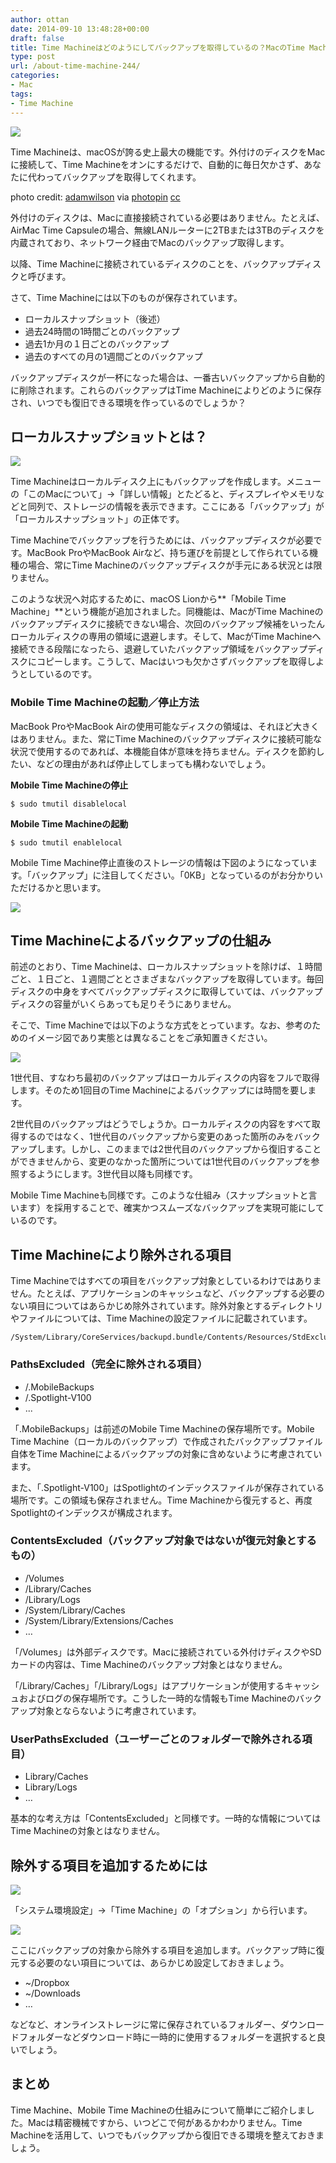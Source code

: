 ```yaml
---
author: ottan
date: 2014-09-10 13:48:28+00:00
draft: false
title: Time Machineはどのようにしてバックアップを取得しているの？MacのTime Machineの疑問徹底解説
type: post
url: /about-time-machine-244/
categories:
- Mac
tags:
- Time Machine
---
```


![](/uploads/2014/09/140909-540ea71939214.jpg)






Time Machineは、macOSが誇る史上最大の機能です。外付けのディスクをMacに接続して、Time Machineをオンにするだけで、自動的に毎日欠かさず、あなたに代わってバックアップを取得してくれます。





photo credit: [adamwilson](https://www.flickr.com/photos/adamwilson/3241009989/) via [photopin](http://photopin.com) [cc](http://creativecommons.org/licenses/by-nc-nd/2.0/)





外付けのディスクは、Macに直接接続されている必要はありません。たとえば、AirMac Time Capsuleの場合、無線LANルーターに2TBまたは3TBのディスクを内蔵されており、ネットワーク経由でMacのバックアップ取得します。




以降、Time Machineに接続されているディスクのことを、バックアップディスクと呼びます。





さて、Time Machineには以下のものが保存されています。






  * ローカルスナップショット（後述）
  * 過去24時間の1時間ごとのバックアップ
  * 過去1か月の１日ごとのバックアップ
  * 過去のすべての月の1週間ごとのバックアップ




バックアップディスクが一杯になった場合は、一番古いバックアップから自動的に削除されます。これらのバックアップはTime Machineによりどのように保存され、いつでも復旧できる環境を作っているのでしょうか？





## ローカルスナップショットとは？





![](/uploads/2014/09/140910-54105697c5965.png)






Time Machineはローカルディスク上にもバックアップを作成します。メニューの「このMacについて」→「詳しい情報」とたどると、ディスプレイやメモリなどと同列で、ストレージの情報を表示できます。ここにある「バックアップ」が「ローカルスナップショット」の正体です。





Time Machineでバックアップを行うためには、バックアップディスクが必要です。MacBook ProやMacBook Airなど、持ち運びを前提として作られている機種の場合、常にTime Machineのバックアップディスクが手元にある状況とは限りません。





このような状況へ対応するために、macOS Lionから**「Mobile Time Machine」**という機能が追加されました。同機能は、MacがTime Machineのバックアップディスクに接続できない場合、次回のバックアップ候補をいったんローカルディスクの専用の領域に退避します。そして、MacがTime Machineへ接続できる段階になったら、退避していたバックアップ領域をバックアップディスクにコピーします。こうして、Macはいつも欠かさずバックアップを取得しようとしているのです。





### Mobile Time Machineの起動／停止方法





MacBook ProやMacBook Airの使用可能なディスクの領域は、それほど大きくはありません。また、常にTime Machineのバックアップディスクに接続可能な状況で使用するのであれば、本機能自体が意味を持ちません。ディスクを節約したい、などの理由があれば停止してしまっても構わないでしょう。





**Mobile Time Machineの停止**





    $ sudo tmutil disablelocal





**Mobile Time Machineの起動**





    $ sudo tmutil enablelocal





Mobile Time Machine停止直後のストレージの情報は下図のようになっています。「バックアップ」に注目してください。「0KB」となっているのがお分かりいただけるかと思います。





![](/uploads/2014/09/140910-54105698e321d.png)






## Time Machineによるバックアップの仕組み





前述のとおり、Time Machineは、ローカルスナップショットを除けば、１時間ごと、１日ごと、１週間ごととさまざまなバックアップを取得しています。毎回ディスクの中身をすべてバックアップディスクに取得していては、バックアップディスクの容量がいくらあっても足りそうにありません。





そこで、Time Machineでは以下のような方式をとっています。なお、参考のためのイメージ図であり実態とは異なることをご承知置きください。





![](/uploads/2014/09/140910-54105699b962d.png)






1世代目、すなわち最初のバックアップはローカルディスクの内容をフルで取得します。そのため1回目のTime Machineによるバックアップには時間を要します。





2世代目のバックアップはどうでしょうか。ローカルディスクの内容をすべて取得するのではなく、1世代目のバックアップから変更のあった箇所のみをバックアップします。しかし、このままでは2世代目のバックアップから復旧することができませんから、変更のなかった箇所については1世代目のバックアップを参照するようにします。3世代目以降も同様です。





Mobile Time Machineも同様です。このような仕組み（スナップショットと言います）を採用することで、確実かつスムーズなバックアップを実現可能にしているのです。





## Time Machineにより除外される項目





Time Machineではすべての項目をバックアップ対象としているわけではありません。たとえば、アプリケーションのキャッシュなど、バックアップする必要のない項目についてはあらかじめ除外されています。除外対象とするディレクトリやファイルについては、Time Machineの設定ファイルに記載されています。





    /System/Library/CoreServices/backupd.bundle/Contents/Resources/StdExclusions.plist





### PathsExcluded（完全に除外される項目）






  * /.MobileBackups
  * /.Spotlight-V100
  * ...




「.MobileBackups」は前述のMobile Time Machineの保存場所です。Mobile Time Machine（ローカルのバックアップ）で作成されたバックアップファイル自体をTime Machineによるバックアップの対象に含めないように考慮されています。





また、「.Spotlight-V100」はSpotlightのインデックスファイルが保存されている場所です。この領域も保存されません。Time Machineから復元すると、再度Spotlightのインデックスが構成されます。





### ContentsExcluded（バックアップ対象ではないが復元対象とするもの）






  * /Volumes
  * /Library/Caches
  * /Library/Logs
  * /System/Library/Caches
  * /System/Library/Extensions/Caches
  * …




「/Volumes」は外部ディスクです。Macに接続されている外付けディスクやSDカードの内容は、Time Machineのバックアップ対象とはなりません。





「/Library/Caches」「/Library/Logs」はアプリケーションが使用するキャッシュおよびログの保存場所です。こうした一時的な情報もTime Machineのバックアップ対象とならないように考慮されています。





### UserPathsExcluded（ユーザーごとのフォルダーで除外される項目）






  * Library/Caches
  * Library/Logs
  * …




基本的な考え方は「ContentsExcluded」と同様です。一時的な情報についてはTime Machineの対象とはなりません。





## 除外する項目を追加するためには





![](/uploads/2014/09/140910-5410569c2b0ee.png)






「システム環境設定」→「Time Machine」の「オプション」から行います。





![](/uploads/2014/09/140910-5410569eafe0f.png)






ここにバックアップの対象から除外する項目を追加します。バックアップ時に復元する必要のない項目については、あらかじめ設定しておきましょう。






  * ~/Dropbox
  * ~/Downloads
  * …




などなど、オンラインストレージに常に保存されているフォルダー、ダウンロードフォルダーなどダウンロード時に一時的に使用するフォルダーを選択すると良いでしょう。





## まとめ





Time Machine、Mobile Time Machineの仕組みについて簡単にご紹介しました。Macは精密機械ですから、いつどこで何があるかわかりません。Time Machineを活用して、いつでもバックアップから復旧できる環境を整えておきましょう。
